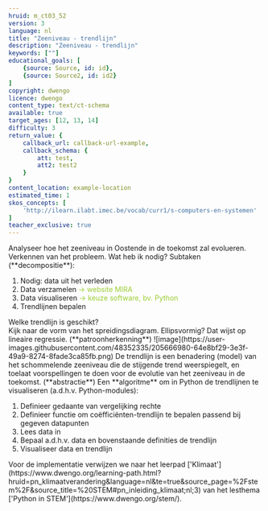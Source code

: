 ```yaml
---
hruid: m_ct03_52
version: 3
language: nl
title: "Zeeniveau - trendlijn"
description: "Zeeniveau - trendlijn"
keywords: [""]
educational_goals: [
    {source: Source, id: id}, 
    {source: Source2, id: id2}
]
copyright: dwengo
licence: dwengo
content_type: text/ct-schema
available: true
target_ages: [12, 13, 14]
difficulty: 3
return_value: {
    callback_url: callback-url-example,
    callback_schema: {
        att: test,
        att2: test2
    }
}
content_location: example-location
estimated_time: 1
skos_concepts: [
    'http://ilearn.ilabt.imec.be/vocab/curr1/s-computers-en-systemen'
]
teacher_exclusive: true
---
```


<context>
Analyseer hoe het zeeniveau in Oostende in de toekomst zal evolueren. 
</context>
<decomposition>
Verkennen van het probleem. Wat heb ik nodig? Subtaken (**decompositie**):<br>
<ol>
    <li>Nodig: data uit het verleden </li>
    <li>Data verzamelen <span style="color: yellowgreen">→ website MIRA</span></li>
    <li>Data visualiseren <span style="color: yellowgreen">→ keuze software, bv. Python</span></li>
    <li>Trendlijnen bepalen</li>
</ol>
</decomposition>
<patternRecognition>
Welke trendlijn is geschikt? <br>
Kijk naar de vorm van het spreidingsdiagram. Ellipsvormig? Dat wijst op lineaire regressie. (**patroonherkenning**)
![image](https://user-images.githubusercontent.com/48352335/205666980-64e8bf29-3e3f-49a9-8274-8fade3ca85fb.png)
</patternRecognition>
<abstraction>
De trendlijn is een benadering (model) van het schommelende zeeniveau die de stijgende trend weerspiegelt, en toelaat voorspellingen te doen voor de evolutie van het zeeniveau in de toekomst. (**abstractie**)
</abstraction>
<algorithms>
Een **algoritme** om in Python de trendlijnen te visualiseren (a.d.h.v. Python-modules):
<ol>
    <li>Definieer gedaante van vergelijking rechte</li>
    <li>Definieer functie om coëfficiënten-trendlijn te bepalen passend bij gegeven datapunten</li>
    <li>Lees data in</li>
    <li>Bepaal a.d.h.v. data en bovenstaande definities de trendlijn</li>
    <li>Visualiseer data en trendlijn</li>
</ol>
</algorithms>
<implementation>
Voor de implementatie verwijzen we naar het leerpad ['Klimaat'](https://www.dwengo.org/learning-path.html?hruid=pn_klimaatverandering&language=nl&te=true&source_page=%2Fstem%2F&source_title=%20STEM#pn_inleiding_klimaat;nl;3) van het lesthema ['Python in STEM'](https://www.dwengo.org/stem/).
</implementation>

